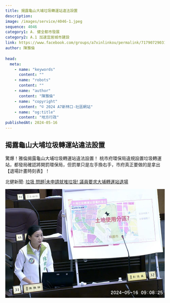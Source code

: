 ```yaml
---
title: 揭露龜山大埔垃圾轉運站違法設置
description:
image: /images/service/4046-1.jpeg
sequence: 4046
category1: A. 健全都市發展
category2: A.1 加速宜居城市建設
link: https://www.facebook.com/groups/a7xinlinkou/permalink/717907290314522/
author: 陳雅倫

head:
  meta:
    - name: "keywords"
      content: ""
    - name: "robots"
      content: ""
    - name: "author"
      content: "陳雅倫"
    - name: "copyright"
      content: "© 2024 A7新林口-社區網站"
    - name: "og:title"
      content: "地方行政"
publishedAt: 2024-05-16
---
```


## 揭露龜山大埔垃圾轉運站違法設置

驚爆！雅倫揭露龜山大埔垃圾轉運站違法設置！
桃市府環保局違規設置垃圾轉運站，都發局確認將開罰環保局，但罰單只是左手換右手，市府真正要做的是拿出【退場計畫時刻表】！

北健新聞: <a href="https://www.youtube.com/watch?v=w5tOUHnkNjk">垃圾 問題|未申請就堆垃圾! 議員要求大埔轉運站退場</a>

![s4046-1.jpeg](/images/service/s4046-1.jpeg)
